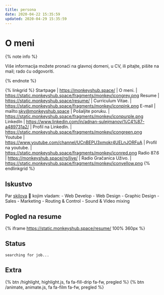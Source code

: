 ```yaml
---
title: persona
date: 2020-04-22 15:35:59
updated: 2020-04-29 15:35:59
---
```


# O meni

{% note info %}

Više informacija možete pronaći na glavnoj domeni, u CV, ili pitajte, pišite na mail; rado ću odgovoriti.

{% endnote %}

{% linkgrid %}
Startpage | https://monkeyshub.space/ | O meni. | https://static.monkeyshub.space/fragments/monkey/icongrey.png
Resume | https://static.monkeyshub.space/resume/ | Curriculum Vitae. | https://static.monkeyshub.space/fragments/monkey/iconpink.png
E-mail | mailto:sky@monkeyshub.space | Pošaljite poruku. | https://static.monkeyshub.space/fragments/monkey/iconpurple.png
LinkedIn | https://www.linkedin.com/in/adnan-sulejmanovi%C4%87-a489731a2/ | Profil na LinkedIn. | https://static.monkeyshub.space/fragments/monkey/icongreen.png
Youtube | https://www.youtube.com/channel/UCnBEPU3xmokr4UELnJORFuA | Profil na youtube. | https://static.monkeyshub.space/fragments/monkey/iconred.png
Radio 87.6 | https://monkeyshub.space/rg/live/ | Radio Gračanica Uživo. | https://static.monkeyshub.space/fragments/monkey/iconyellow.png
{% endlinkgrid %}

## Iskustvo

Par [skilova](https://en.wikipedia.org/wiki/Skill) <span role="img" aria-label="emojis">:rocket:</span> kojim vladam: - Web Develop - Web Design - Graphic Design - Sales - Marketing - Routing & Control - Sound & Video mixing

## Pogled na resume

{%  iframe https://static.monkeyshub.space/resume/ 100% 360px  %}

## Status

`searching for job...`

## Extra

<div class="text-centar">
{% btn /highlight, highlight.js, fa fa-fill-drip fa-fw, pregled %}
{% btn /animate, animate.js, fa fa-film fa-fw, pregled %}
</div>
